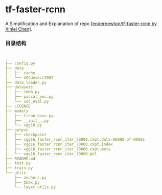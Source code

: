 # tf-faster-rcnn
A Simplification and Explanation of repo [[endernewton/tf-faster-rcnn by Xinlei Chen]](https://github.com/endernewton/tf-faster-rcnn).


### 目录结构
```yaml

.
├── config.py
├── data
│   ├── cache
│   └── VOCdevkit2007
├── data_loader.py
├── datasets
│   ├── imdb.py
│   ├── pascal_voc.py
│   └── voc_eval.py
├── LICENSE
├── models
│   ├── frcnn_base.py
│   ├── __init__.py
│   └── vgg16.py
├── output
│   ├── checkpoint
│   ├── vgg16_faster_rcnn_iter_70000.ckpt.data-00000-of-00001
│   ├── vgg16_faster_rcnn_iter_70000.ckpt.index
│   ├── vgg16_faster_rcnn_iter_70000.ckpt.meta
│   └── vgg16_faster_rcnn_iter_70000.pkl
├── README.md
├── test.py
├── train.py
└── utils
    ├── anchors.py
    ├── bbox.py
    └── layer_utils.py

```

